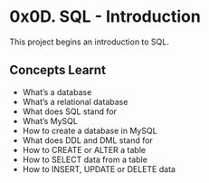 # 0x0D. SQL - Introduction

This project begins an introduction to SQL.

## Concepts Learnt
- What’s a database
- What’s a relational database
- What does SQL stand for
- What’s MySQL
- How to create a database in MySQL
- What does DDL and DML stand for
- How to CREATE or ALTER a table
- How to SELECT data from a table
- How to INSERT, UPDATE or DELETE data
